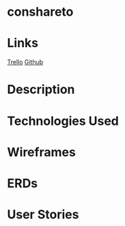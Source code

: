 # conshareto

# Links
<a href="https://trello.com/b/8NnxlvTx/conshareto">Trello</a>
<a href="https://github.com/wingedearth/conshareto">Github</a>

# Description

# Technologies Used

# Wireframes

# ERDs

# User Stories

